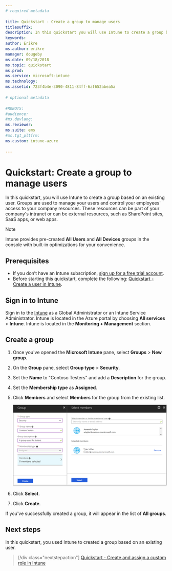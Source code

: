 ```yaml
---
# required metadata

title: Quickstart - Create a group to manage users
titlesuffix: 
description: In this quickstart you will use Intune to create a group based on existing users.
keywords:
author: Erikre
ms.author: erikre
manager: dougeby
ms.date: 09/18/2018
ms.topic: quickstart
ms.prod:
ms.service: microsoft-intune
ms.technology:
ms.assetid: 723f4b4e-3090-4811-84ff-6af652abea5a

# optional metadata

#ROBOTS:
#audience:
#ms.devlang:
ms.reviewer:
ms.suite: ems
#ms.tgt_pltfrm:
ms.custom: intune-azure

---
```


# Quickstart: Create a group to manage users

In this quickstart, you will use Intune to create a group based on an existing user. Groups are used to manage your users and control your employees' access to your company resources. These resources can be part of your company's intranet or can be external resources, such as SharePoint sites, SaaS apps, or web apps.

>[!NOTE]
>Intune provides pre-created **All Users** and **All Devices** groups in the console with built-in optimizations for your convenience.

## Prerequisites

- If you don’t have an Intune subscription, [sign up for a free trial account](free-trial-sign-up.md).
- Before starting this quickstart, complete the following: [Quickstart - Create a user in Intune](quickstart-create-user.md).

## Sign in to Intune

Sign in to the [Intune](https://aka.ms/intuneportal) as a Global Administrator or an Intune Service Administrator. Intune is located in the Azure portal by choosing **All services** > **Intune**. Intune is located in the **Monitoring + Management** section.

## Create a group
1. Once you've opened the **Microsoft Intune** pane, select **Groups** > **New group**.
2. On the **Group** pane, select **Group type** > **Security**.
3. Set the **Name** to "Contoso Testers" and add a **Description** for the group.
4. Set the **Membership type** as **Assigned**. 
5. Click **Members** and select **Members** for the group from the existing list.

    ![Screenshot of creating a group in Microsoft Intune](./media/quickstart-use-groups-01.png)

6. Click **Select**.
7. Click **Create**.

If you've successfully created a group, it will appear in the list of **All groups**. 

## Next steps

In this quickstart, you used Intune to created a group based on an existing user.

> [!div class="nextstepaction"]
> [Quickstart - Create and assign a custom role in Intune](quickstart-create-custom-role.md)
